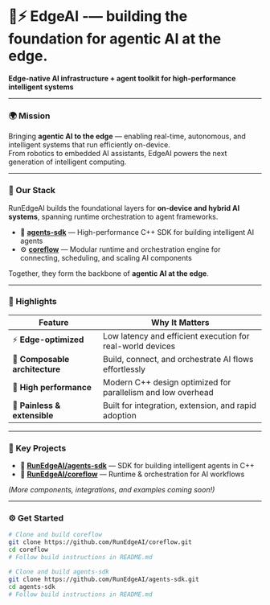 <!-- Optional banner or logo -->
<!-- ![RunEdgeAI Logo](https://raw.githubusercontent.com/RunEdgeAI/.github/main/assets/logo.png) -->

# 🧠⚡ EdgeAI -— building the foundation for agentic AI at the edge.

**Edge-native AI infrastructure + agent toolkit for high-performance intelligent systems**

---

### 🌍 Mission

Bringing **agentic AI to the edge** — enabling real-time, autonomous, and intelligent systems that run efficiently on-device.  
From robotics to embedded AI assistants, EdgeAI powers the next generation of intelligent computing.

---

### 🧩 Our Stack

RunEdgeAI builds the foundational layers for **on-device and hybrid AI systems**, spanning runtime orchestration to agent frameworks.

- 🤖 **[agents-sdk](https://github.com/RunEdgeAI/agents-sdk)** — High-performance C++ SDK for building intelligent AI agents
- ⚙️ **[coreflow](https://github.com/RunEdgeAI/coreflow)** — Modular runtime and orchestration engine for connecting, scheduling, and scaling AI components  

Together, they form the backbone of **agentic AI at the edge**.

---

### 🌟 Highlights

| Feature | Why It Matters |
|----------|----------------|
| ⚡ **Edge-optimized** | Low latency and efficient execution for real-world devices |
| 🧱 **Composable architecture** | Build, connect, and orchestrate AI flows effortlessly |
| 🚀 **High performance** | Modern C++ design optimized for parallelism and low overhead |
| 🔌 **Painless & extensible** | Built for integration, extension, and rapid adoption |

---

### 🧠 Key Projects

- 🔹 **[RunEdgeAI/agents-sdk](https://github.com/RunEdgeAI/agents-sdk)** — SDK for building intelligent agents in C++  
- 🔹 **[RunEdgeAI/coreflow](https://github.com/RunEdgeAI/coreflow)** — Runtime & orchestration for AI workflows  

*(More components, integrations, and examples coming soon!)*

---

### ⚙️ Get Started

```bash
# Clone and build coreflow
git clone https://github.com/RunEdgeAI/coreflow.git
cd coreflow
# Follow build instructions in README.md

# Clone and build agents-sdk
git clone https://github.com/RunEdgeAI/agents-sdk.git
cd agents-sdk
# Follow build instructions in README.md
